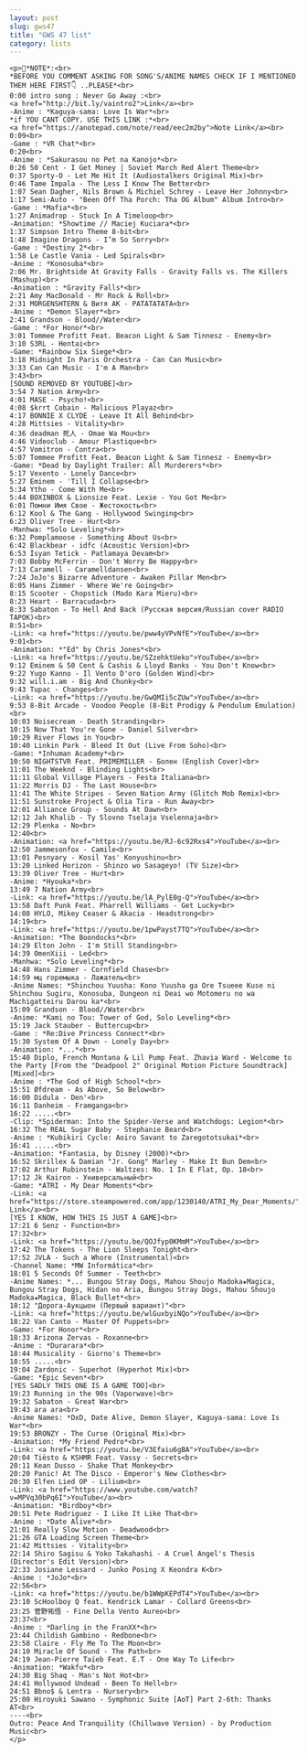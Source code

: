 ```yaml
---
layout: post
slug: gws47
title: "GWS 47 list"
category: lists
---
```

    <p>📌*NOTE*:<br>
    *BEFORE YOU COMMENT ASKING FOR SONG'S/ANIME NAMES CHECK IF I MENTIONED THEM HERE FIRST👇 ..PLEASE*<br>
    0:00 intro song : Never Go Away :<br>
    <a href="http://bit.ly/vaintro2">Link</a><br>
    -Anime : *Kaguya-sama: Love Is War*<br>
    *if YOU CANT COPY. USE THIS LINK :*<br>
    <a href="https://anotepad.com/note/read/eec2m2by">Note Link</a><br>
    0:09<br>
    -Game : *VR Chat*<br>
    0:20<br>
    -Anime : *Sakurasou no Pet na Kanojo*<br>
    0:26 50 Cent - I Get Money | Soviet March Red Alert Theme<br>
    0:37 Sporty-O - Let Me Hit It (Audiostalkers Original Mix)<br>
    0:46 Tame Impala - The Less I Know The Better<br>
    1:07 Sean Dagher, Nils Brown & Michiel Schrey - Leave Her Johnny<br>
    1:17 Semi-Auto - "Been Off Tha Porch: Tha OG Album" Album Intro<br>
    -Game : *Mafia*<br>
    1:27 Animadrop - Stuck In A Timeloop<br>
    -Animation: *Showtime // Maciej Kuciara*<br>
    1:37 Simpson Intro Theme 8-bit<br>
    1:48 Imagine Dragons - I’m So Sorry<br>
    -Game : *Destiny 2*<br>
    1:58 Le Castle Vania - Led Spirals<br>
    -Anime : *Konosuba*<br>
    2:06 Mr. Brightside At Gravity Falls - Gravity Falls vs. The Killers (Mashup)<br>
    -Animation : *Gravity Falls*<br>
    2:21 Amy MacDonald - Mr Rock & Roll<br>
    2:31 MORGENSHTERN & Витя АК - РАТАТАТАТА<br>
    -Anime : *Demon Slayer*<br>
    2:41 Grandson - Blood//Water<br>
    -Game : *For Honor*<br>
    3:01 Tommee Profitt Feat. Beacon Light & Sam Tinnesz - Enemy<br>
    3:10 S3RL - Hentai<br>
    -Game: *Rainbow Six Siege*<br>
    3:18 Midnight In Paris Orchestra - Can Can Music<br>
    3:33 Can Can Music - I'm A Man<br>
    3:43<br>
    [SOUND REMOVED BY YOUTUBE]<br>
    3:54 7 Nation Army<br>
    4:01 MASE - Psycho!<br>
    4:08 $krrt Cobain - Malicious Playaz<br>
    4:17 BONNIE X CLYDE - Leave It All Behind<br>
    4:28 Mittsies - Vitality<br>
    4:36 deadman 死人 - Omae Wa Mou<br>
    4:46 Videoclub - Amour Plastique<br>
    4:57 Vomitron - Contra<br>
    5:07 Tommee Profitt Feat. Beacon Light & Sam Tinnesz - Enemy<br>
    -Game: *Dead by Daylight Trailer: All Murderers*<br>
    5:17 Vexento - Lonely Dance<br>
    5:27 Eminem - 'Till I Collapse<br>
    5:34 Ytho - Come With Me<br>
    5:44 BOXINBOX & Lionsize Feat. Lexie - You Got Me<br>
    6:01 Помни Имя Свое - Жестокость<br>
    6:12 Kool & The Gang - Hollywood Swinging<br>
    6:23 Oliver Tree - Hurt<br>
    -Manhwa: *Solo Leveling*<br>
    6:32 Pomplamoose - Something About Us<br>
    6:42 Blackbear - idfc (Acoustic Version)<br>
    6:53 İsyan Tetick - Patlamaya Devam<br>
    7:03 Bobby McFerrin - Don't Worry Be Happy<br>
    7:13 Caramell - Caramelldansen<br>
    7:24 JoJo's Bizarre Adventure - Awaken Pillar Men<br>
    8:05 Hans Zimmer - Where We're Going<br>
    8:15 Scooter - Chopstick (Mado Kara Mieru)<br>
    8:23 Heart - Barracuda<br>
    8:33 Sabaton - To Hell And Back (Русская версия/Russian cover RADIO TAPOK)<br>
    8:51<br>
    -Link: <a href="https://youtu.be/pww4yVPvNfE">YouTube</a><br>
    9:01<br>
    -Animation: *"Ed" by Chris Jones*<br>
    -Link: <a href="https://youtu.be/SZzehktUeko">YouTube</a><br>
    9:12 Eminem & 50 Cent & Cashis & Lloyd Banks - You Don't Know<br>
    9:22 Yugo Kanno - Il Vento D'oro (Golden Wind)<br>
    9:32 will.i.am - Big And Chunky<br>
    9:43 Tupac - Changes<br>
    -Link: <a href="https://youtu.be/GwQMIi5cZUw">YouTube</a><br>
    9:53 8-Bit Arcade - Voodoo People (8-Bit Prodigy & Pendulum Emulation)<br>
    10:03 Noisecream - Death Stranding<br>
    10:15 Now That You're Gone - Daniel Silver<br>
    10:29 River Flows in You<br>
    10:40 Linkin Park - Bleed It Out (Live From Soho)<br>
    -Game: *Inhuman Academy*<br>
    10:50 NIGHTSTVR Feat. PRIMEMILLER - Болен (English Cover)<br>
    11:01 The Weeknd - Blinding Lights<br>
    11:11 Global Village Players - Festa Italiana<br>
    11:22 Morris DJ - The Last House<br>
    11:41 The White Stripes - Seven Nation Army (Glitch Mob Remix)<br>
    11:51 Sunstroke Project & Olia Tira - Run Away<br>
    12:01 Alliance Group - Sounds At Dawn<br>
    12:12 Jah Khalib - Ty Slovno Tselaja Vselennaja<br>
    12:29 Plenka - No<br>
    12:40<br>
    -Animation: <a href="https://youtu.be/RJ-6c92Rxs4">YouTube</a><br>
    12:50 Jammesonfox - Camile<br>
    13:01 Pesnyary - Kosil Yas' Konyushinu<br>
    13:20 Linked Horizon - Shinzo wo Sasageyo! (TV Size)<br>
    13:39 Oliver Tree - Hurt<br>
    -Anime: *Hyouka*<br>
    13:49 7 Nation Army<br>
    -Link: <a href="https://youtu.be/lA_PylE0g-Q">YouTube</a><br>
    13:58 Daft Punk Feat. Pharrell Williams - Get Lucky<br>
    14:08 HYLO, Mikey Ceaser & Akacia - Headstrong<br>
    14:19<br>
    -Link: <a href="https://youtu.be/1pwPayst7TQ">YouTube</a><br>
    -Animation: *The Boondocks*<br>
    14:29 Elton John - I'm Still Standing<br>
    14:39 OmenXiii - Led<br>
    -Manhwa: *Solo Leveling*<br>
    14:48 Hans Zimmer - Cornfield Chase<br>
    14:59 мц горемыка - Лажатель<br>
    -Anime Names: *Shinchou Yuusha: Kono Yuusha ga Ore Tsueee Kuse ni Shinchou Sugiru, Konosuba, Dungeon ni Deai wo Motomeru no wa Machigatteiru Darou ka*<br>
    15:09 Grandson - Blood//Water<br>
    -Anime: *Kami no Tou: Tower of God, Solo Leveling*<br>
    15:19 Jack Stauber - Buttercup<br>
    -Game : *Re:Dive Princess Connect*<br>
    15:30 System Of A Down - Lonely Day<br>
    -Animation: *...*<br>
    15:40 Diplo, French Montana & Lil Pump Feat. Zhavia Ward - Welcome to the Party [From the "Deadpool 2" Original Motion Picture Soundtrack] [Mixed]<br>
    -Anime : *The God of High School*<br>
    15:51 Øfdream - As Above, So Below<br>
    16:00 Didula - Den'<br>
    16:11 Danheim - Framganga<br>
    16:22 .....<br>
    -Clip: *Spiderman: Into the Spider-Verse and Watchdogs: Legion*<br>
    16:32 The REAL Sugar Baby - Stephanie Beard<br>
    -Anime : *Kubikiri Cycle: Aoiro Savant to Zaregototsukai*<br>
    16:41 .....<br>
    -Animation: *Fantasia, by Disney (2000)*<br>
    16:52 Skrillex & Damian "Jr. Gong" Marley - Make It Bun Dem<br>
    17:02 Arthur Rubinstein - Waltzes: No. 1 In E Flat, Op. 18<br>
    17:12 Jk Kairon - Универсальный<br>
    -Game: *ATRI - My Dear Moments*<br>
    -Link: <a href="https://store.steampowered.com/app/1230140/ATRI_My_Dear_Moments/">Store Link</a><br>
    [YES I KNOW, HOW THIS IS JUST A GAME]<br>
    17:21 6 Senz - Function<br>
    17:32<br>
    -Link: <a href="https://youtu.be/QOJfyp0KMmM">YouTube</a><br>
    17:42 The Tokens - The Lion Sleeps Tonight<br>
    17:52 JVLA - Such a Whore (Instrumental)<br>
    -Channel Name: *MW Informática*<br>
    18:01 5 Seconds Of Summer - Teeth<br>
    -Anime Names: *... Bungou Stray Dogs, Mahou Shoujo Madoka★Magica, Bungou Stray Dogs, Hidan no Aria, Bungou Stray Dogs, Mahou Shoujo Madoka★Magica, Black Bullet*<br>
    18:12 "Дорога-Аукцыон (Первый вариант)"<br>
    -Link: <a href="https://youtu.be/wlGuxbyiNQo">YouTube</a><br>
    18:22 Van Canto - Master Of Puppets<br>
    -Game: *For Honor*<br>
    18:33 Arizona Zervas - Roxanne<br>
    -Anime : *Durarara*<br>
    18:44 Musicality - Giorno's Theme<br>
    18:55 .....<br>
    19:04 Zardonic - Superhot (Hyperhot Mix)<br>
    -Game: *Epic Seven*<br>
    [YES SADLY THIS ONE IS A GAME TOO]<br>
    19:23 Running in the 90s (Vaporwave)<br>
    19:32 Sabaton - Great War<br>
    19:43 ara ara<br>
    -Anime Names: *DxD, Date Alive, Demon Slayer, Kaguya-sama: Love Is War*<br>
    19:53 BRONZY - The Curse (Original Mix)<br>
    -Animation: *My Friend Pedro*<br>
    -Link: <a href="https://youtu.be/V3Efaiu6gBA">YouTube</a><br>
    20:04 Tiësto & KSHMR Feat. Vassy - Secrets<br>
    20:11 Kean Dusso - Shake That Monkey<br>
    20:20 Panic! At The Disco - Emperor's New Clothes<br>
    20:30 Elfen Lied OP - Lilium<br>
    -Link: <a href="https://www.youtube.com/watch?v=MPVq30bPq6I">YouTube</a><br>
    -Animation: *Birdboy*<br>
    20:51 Pete Rodriguez - I Like It Like That<br>
    -Anime : *Date Alive*<br>
    21:01 Really Slow Motion - Deadwood<br>
    21:26 GTA Loading Screen Theme<br>
    21:42 Mittsies - Vitality<br>
    22:14 Shiro Sagisu & Yoko Takahashi - A Cruel Angel's Thesis (Director's Edit Version)<br>
    22:33 Josiane Lessard - Junko Posing X Keondra K<br>
    -Anime : *JoJo*<br>
    22:56<br>
    -Link: <a href="https://youtu.be/b1WWpKEPdT4">YouTube</a><br>
    23:10 ScHoolboy Q feat. Kendrick Lamar - Collard Greens<br>
    23:25 菅野祐悟 - Fine Della Vento Aureo<br>
    23:37<br>
    -Anime : *Darling in the FranXX*<br>
    23:44 Childish Gambino - Redbone<br>
    23:58 Claire - Fly Me To The Moon<br>
    24:10 Miracle Of Sound - The Path<br>
    24:19 Jean-Pierre Taïeb Feat. E.T - One Way To Life<br>
    -Animation: *Wakfu*<br>
    24:30 Big Shaq - Man's Not Hot<br>
    24:41 Hollywood Undead - Been To Hell<br>
    24:51 Bbno$ & Lentra - Nursery<br>
    25:00 Hiroyuki Sawano - Symphonic Suite [AoT] Part 2-6th: Thanks AT<br>
    ----<br>
    Outro: Peace And Tranquility (Chillwave Version) - by Production Music<br>
    </p>